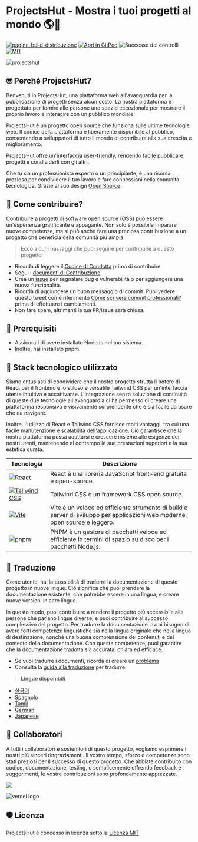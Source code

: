 # **ProjectsHut - Mostra i tuoi progetti al mondo 🌎🌈**

[![pagine-build-distribuzione](https://github.com/priyankarpal/ProjectsHut/actions/workflows/pages/pages-build-deployment/badge.svg?branch=main)](https://github.com/priyankarpal/ProjectsHut/actions/workflows/pages/pages-build-deployment) [![Apri in GitPod](https://img.shields.io/badge/Gitpod-Ready--to--Code-blue?logo=gitpod)](https://gitpod.io/#https://github.com/priyankarpal/ProjectsHut) ![Successo dei controlli](https://badgen.net/github/checks/node-formidable/node-formidable) [![MIT](https://badgen.net/badge/license/MIT/blue)](https://github.com/priyankarpal/ProjectsHut/blob/main/LICENSE)

![projectshut](https://user-images.githubusercontent.com/88102392/234469385-a939ac7c-04b2-4e42-9a39-a86d5fd4672f.png)

## 🤓 Perché ProjectsHut?

Benvenuti in ProjectsHut, una piattaforma web all'avanguardia per la pubblicazione di progetti senza alcun costo. La nostra piattaforma è progettata per fornire alle persone uno spazio eccezionale per mostrare il proprio lavoro e interagire con un pubblico mondiale.

ProjectsHut è un progetto open source che funziona sulle ultime tecnologie web. Il codice della piattaforma è liberamente disponibile al pubblico, consentendo a sviluppatori di tutto il mondo di contribuire alla sua crescita e miglioramento.

[ProjectsHut](https://projectshut.vercel.app) offre un'interfaccia user-friendly, rendendo facile pubblicare progetti e condividerli con gli altri.

Che tu sia un professionista esperto o un principiante, è una risorsa preziosa per condividere il tuo lavoro e fare connessioni nella comunità tecnologica. Grazie al suo design [Open Source](https://opensource.guide).

## 🤔 Come contribuire?

Contribuire a progetti di software open source (OSS) può essere un'esperienza gratificante e appagante. Non solo è possibile imparare nuove competenze, ma si può anche fare una preziosa contribuzione a un progetto che beneficia della comunità più ampia.

> Ecco alcuni passaggi che puoi seguire per contribuire a questo progetto:

- Ricorda di leggere il [Codice di Condotta](https://github.com/priyankarpal/ProjectsHut/blob/main/CODE_OF_CONDUCT.md) prima di contribuire.
- Segui i [documenti di Contribuzione](/contributing.md)
- Crea un [issue](https://github.com/priyankarpal/ProjectsHut/issues/new/choose) per segnalare bug e vulnerabilità o per aggiungere una nuova funzionalità.
- Ricorda di aggiungere un buon messaggio di commit. Puoi vedere questo tweet come riferimento [Come scrivere commit professionali?](https://twitter.com/Priyankarpal/status/1638403157863673859) prima di effettuare i cambiamenti.
- Non fare spam, altrimenti la tua PR/issue sarà chiusa.

## 🤏 Prerequisiti

- Assicurati di avere installato NodeJs nel tuo sistema.
- Inoltre, hai installato pnpm.

## 🧰 Stack tecnologico utilizzato

Siamo entusiasti di condividere che il nostro progetto sfrutta il potere di React per il frontend e lo stiloso e versatile Tailwind CSS per un'interfaccia utente intuitiva e accattivante. L'integrazione senza soluzione di continuità di queste due tecnologie all'avanguardia ci ha permesso di creare una piattaforma responsiva e visivamente sorprendente che è sia facile da usare che da navigare.

Inoltre, l'utilizzo di React e Tailwind CSS fornisce molti vantaggi, tra cui una facile manutenzione e scalabilità dell'applicazione. Ciò garantisce che la nostra piattaforma possa adattarsi e crescere insieme alle esigenze dei nostri utenti, mantenendo al contempo le sue prestazioni superiori e la sua estetica curata.

| Tecnologia                                                                                                                                           | Descrizione                                                                                                                 |
| ---------------------------------------------------------------------------------------------------------------------------------------------------- | --------------------------------------------------------------------------------------------------------------------------- |
| [![React](https://img.shields.io/badge/-React-blue?style=flat-square&logo=react&logoColor=white)](https://reactjs.org/)                              | React è una libreria JavaScript front-end gratuita e open-source.                                                           |
| [![Tailwind CSS](https://img.shields.io/badge/-Tailwind%20CSS-38B2AC?style=flat-square&logo=tailwind-css&logoColor=white)](https://tailwindcss.com/) | Tailwind CSS è un framework CSS open source.                                                                                |
| [![Vite](https://img.shields.io/static/v1?style=for-the-badge&message=Vite&color=646CFF&logo=Vite&logoColor=FFFFFF&label=)](https://vitejs.dev/)     | Vite è un veloce ed efficiente strumento di build e server di sviluppo per applicazioni web moderne, open source e leggero. |
| [![pnpm](https://img.shields.io/static/v1?style=for-the-badge&message=pnpm&color=222222&logo=pnpm&logoColor=F69220&label=)](https://pnpm.io/)        | PNPM è un gestore di pacchetti veloce ed efficiente in termini di spazio su disco per i pacchetti Node.js.                  |

## 📙 Traduzione

Come utente, hai la possibilità di tradurre la documentazione di questo progetto in nuove lingue. Ciò significa che puoi prendere la documentazione esistente, che potrebbe essere in una lingua, e creare nuove versioni in altre lingue.

In questo modo, puoi contribuire a rendere il progetto più accessibile alle persone che parlano lingue diverse, e puoi contribuire al successo complessivo del progetto. Per tradurre la documentazione, avrai bisogno di avere forti competenze linguistiche sia nella lingua originale che nella lingua di destinazione, nonché una buona comprensione dei contenuti e del contesto della documentazione. Con queste competenze, puoi garantire che la documentazione tradotta sia accurata, chiara ed efficace.

- Se vuoi tradurre i documenti, ricorda di creare un [problema](https://github.com/priyankarpal/ProjectsHut/issues/new?assignees=&labels=Translate&template=translation-.md&title=+Translate)
- Consulta la [guida alla traduzione](https://github.com/priyankarpal/ProjectsHut/blob/main/translations/translation_guide.md) per tradurre.

> **Lingue disponibili**

- [한국어](https://github.com/priyankarpal/ProjectsHut/tree/main/translations/Korean)
- [Spagnolo](https://github.com/priyankarpal/ProjectsHut/tree/main/translations/Spanish)
- [Tamil](https://github.com/priyankarpal/ProjectsHut/tree/main/translations/Tamil)
- [German](https://github.com/priyankarpal/ProjectsHut/tree/main/translations/German)
- [Japanese](https://github.com/priyankarpal/ProjectsHut/tree/main/translations/Japanese)

## 🤝 Collaboratori

A tutti i collaboratori e sostenitori di questo progetto, vogliamo esprimere i nostri più sinceri ringraziamenti. Il vostro tempo, sforzo e competenze sono stati preziosi per il successo di questo progetto. Che abbiate contribuito con codice, documentazione, testing, o semplicemente offrendo feedback e suggerimenti, le vostre contribuzioni sono profondamente apprezzate.

<a href="https://github.com/priyankarpal/ProjectsHut/graphs/contributors">
  <img src="https://contrib.rocks/image?repo=priyankarpal/ProjectsHut" />
</a>

![vercel logo](https://camo.githubusercontent.com/37b009b52b3a9af7886f52e75cd76d1b32fef331ab1dc2108089c0ced0b7635f/68747470733a2f2f7777772e6461746f636d732d6173736574732e636f6d2f33313034392f313631383938333239372d706f77657265642d62792d76657263656c2e737667)

## 🛡️ Licenza

ProjectsHut è concesso in licenza sotto la [Licenza MIT](https://github.com/priyankarpal/ProjectsHut/blob/main/LICENSE)
